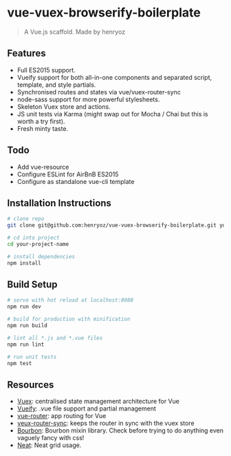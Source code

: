# vue-vuex-browserify-boilerplate

> A Vue.js scaffold. Made by henryoz

## Features
- Full ES2015 support.
- Vueify support for both all-in-one components and separated script, template, and style partials.
- Synchronised routes and states via vue/vuex-router-sync
- node-sass support for more powerful stylesheets.
- Skeleton Vuex store and actions.
- JS unit tests via Karma (might swap out for Mocha / Chai but this is worth a try first).
- Fresh minty taste.

## Todo
- Add vue-resource
- Configure ESLint for AirBnB ES2015
- Configure as standalone vue-cli template


## Installation Instructions
``` bash
# clone repo
git clone git@github.com:henryoz/vue-vuex-browserify-boilerplate.git your-project-name

# cd into project
cd your-project-name

# install dependencies
npm install
```

## Build Setup

``` bash
# serve with hot reload at localhost:8080
npm run dev

# build for production with minification
npm run build

# lint all *.js and *.vue files
npm run lint

# run unit tests
npm test
```

## Resources
- [Vuex](http://vuex.vuejs.org/en/intro.html): centralised state management architecture for Vue
- [Vueify](https://github.com/vuejs/vueify): .vue file support and partial management
- [vue-router](http://router.vuejs.org/en/index.html): app routing for Vue
- [veux-router-sync](https://github.com/vuejs/vuex-router-sync): keeps the router in sync with the vuex store
- [Bourbon](http://bourbon.io/docs/): Bourbon mixin library. Check before trying to do anything even vaguely fancy with css!
- [Neat](http://thoughtbot.github.io/neat-docs/latest/): Neat grid usage.
